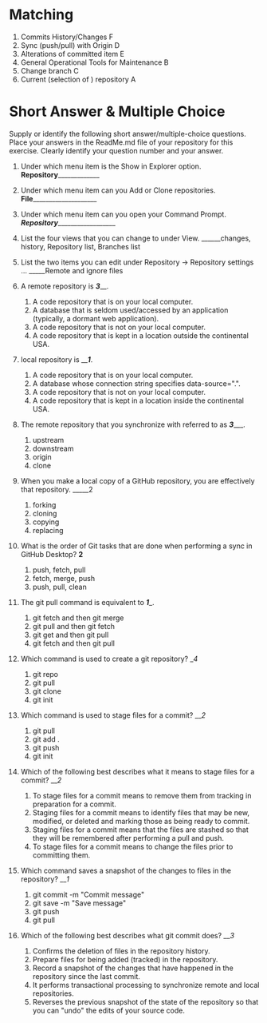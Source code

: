 # Matching
1. Commits History/Changes F
2. Sync (push/pull) with Origin D
3. Alterations of committed item E
4. General Operational Tools for Maintenance B
5. Change branch C
6. Current (selection of ) repository A

# Short Answer & Multiple Choice
Supply or identify the following short answer/multiple-choice questions. Place your answers in the ReadMe.md file of your repository for this exercise. Clearly identify your question number and your answer.

1. Under which menu item is the Show in Explorer option. ________Repository_____________________
2. Under which menu item can you Add or Clone repositories. ____File________________________
3. Under which menu item can you open your Command Prompt. _____Repository_______________________
4. List the four views that you can change to under View.
      ______changes, history, Repository list, Branches list
5. List the two items you can edit under Repository → Repository settings ...
      _____Remote and ignore files
6. A remote repository is ___3_____.
   1. A code repository that is on your local computer.
   2. A database that is seldom used/accessed by an application (typically, a dormant web application).
   3. A code repository that is not on your local computer.
   4. A code repository that is kept in a location outside the continental USA.
7. local repository is _____1___.
   1. A code repository that is on your local computer.
   2. A database whose connection string specifies data-source=".".
   3. A code repository that is not on your local computer.
   4. A code repository that is kept in a location inside the continental USA.
8. The remote repository that you synchronize with referred to as ___3______.
   1. upstream
   2. downstream
   3. origin
   4. clone
9. When you make a local copy of a GitHub repository, you are effectively that repository. _____2
   1. forking
   2. cloning
   3. copying
   4. replacing
   
10. What is the order of Git tasks that are done when performing a sync in GitHub Desktop? __2__
      1. push, fetch, pull
      2. fetch, merge, push
      3. push, pull, clean
   
11. The git pull command is equivalent to ___1____.
    1. git fetch and then git merge
    2. git pull and then git fetch
    3. git get and then git pull
    4. git fetch and then git pull
12. Which command is used to create a git repository? __4_
      1. git repo
      2. git pull
      3. git clone
      4. git init
13. Which command is used to stage files for a commit? ___2_
      1. git pull
      2. git add .
      3. git push
      4. git init
14. Which of the following best describes what it means to stage files for a commit? ___2_
      1. To stage files for a commit means to remove them from tracking in preparation for a commit.
      2. Staging files for a commit means to identify files that may be new, modified, or deleted and marking those as being ready to commit.
      3. Staging files for a commit means that the files are stashed so that they will be remembered after performing a pull and push.
      4. To stage files for a commit means to change the files prior to committing them.
15. Which command saves a snapshot of the changes to files in the repository? ___1_
      1. git commit -m "Commit message"
      2. git save -m "Save message"
      3. git push
      4. git pull
16. Which of the following best describes what git commit does? ___3_
      1. Confirms the deletion of files in the repository history.
      2. Prepare files for being added (tracked) in the repository.
      3. Record a snapshot of the changes that have happened in the repository since the last commit.
      4. It performs transactional processing to synchronize remote and local repositories.
      5. Reverses the previous snapshot of the state of the repository so that you can "undo" the edits of your source code.
